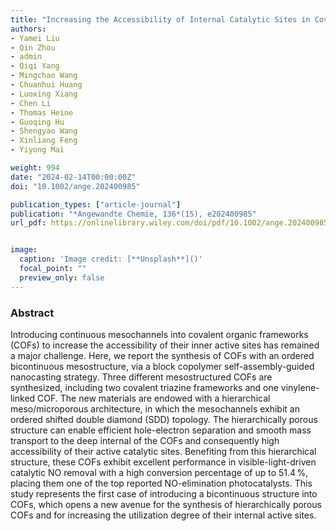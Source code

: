 ```yaml
---
title: "Increasing the Accessibility of Internal Catalytic Sites in Covalent Organic Frameworks by Introducing a Bicontinuous Mesostructure"
authors:
- Yamei Liu
- Qin Zhou
- admin
- Qiqi Yang
- Mingchao Wang
- Chuanhui Huang
- Luoxing Xiang
- Chen Li
- Thomas Heine
- Guoqing Hu
- Shengyao Wang
- Xinliang Feng
- Yiyong Mai

weight: 994
date: "2024-02-14T00:00:00Z"
doi: "10.1002/ange.202400985"

publication_types: ["article-journal"]
publication: "*Angewandte Chemie, 136*(15), e202400985"
url_pdf: https://onlinelibrary.wiley.com/doi/pdf/10.1002/ange.202400985


image:
  caption: 'Image credit: [**Unsplash**]()'
  focal_point: ""
  preview_only: false
---
```


### Abstract 
Introducing continuous mesochannels into covalent organic frameworks (COFs) to increase the accessibility of their inner active sites has remained a major challenge. Here, we report the synthesis of COFs with an ordered bicontinuous mesostructure, via a block copolymer self-assembly-guided nanocasting strategy. Three different mesostructured COFs are synthesized, including two covalent triazine frameworks and one vinylene-linked COF. The new materials are endowed with a hierarchical meso/microporous architecture, in which the mesochannels exhibit an ordered shifted double diamond (SDD) topology. The hierarchically porous structure can enable efficient hole-electron separation and smooth mass transport to the deep internal of the COFs and consequently high accessibility of their active catalytic sites. Benefiting from this hierarchical structure, these COFs exhibit excellent performance in visible-light-driven catalytic NO removal with a high conversion percentage of up to 51.4 %, placing them one of the top reported NO-elimination photocatalysts. This study represents the first case of introducing a bicontinuous structure into COFs, which opens a new avenue for the synthesis of hierarchically porous COFs and for increasing the utilization degree of their internal active sites.
